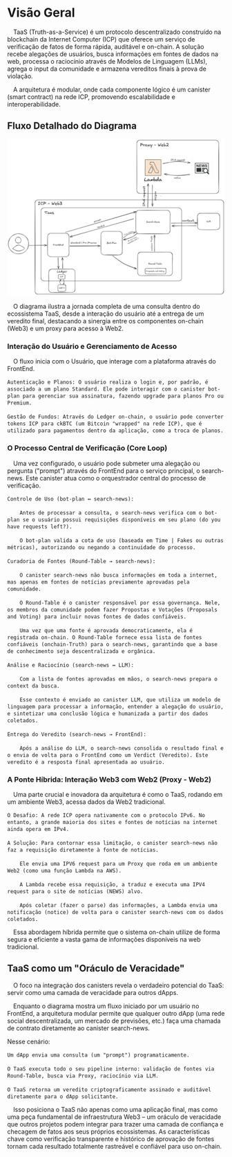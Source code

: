 # Visão Geral

&emsp;TaaS (Truth-as-a-Service) é um protocolo descentralizado construído na blockchain da Internet Computer (ICP) que oferece um serviço de verificação de fatos de forma rápida, auditável e on-chain. A solução recebe alegações de usuários, busca informações em fontes de dados na web, processa o raciocínio através de Modelos de Linguagem (LLMs), agrega o input da comunidade e armazena vereditos finais à prova de violação.

&emsp;A arquitetura é modular, onde cada componente lógico é um canister (smart contract) na rede ICP, promovendo escalabilidade e interoperabilidade.

## Fluxo Detalhado do Diagrama

  ![Diagram](diagram.jpeg)

&emsp;O diagrama ilustra a jornada completa de uma consulta dentro do ecossistema TaaS, desde a interação do usuário até a entrega de um veredito final, destacando a sinergia entre os componentes on-chain (Web3) e um proxy para acesso à Web2.

### Interação do Usuário e Gerenciamento de Acesso

&emsp;O fluxo inicia com o Usuário, que interage com a plataforma através do FrontEnd.

    Autenticação e Planos: O usuário realiza o login e, por padrão, é associado a um plano Standard. Ele pode interagir com o canister bot-plan para gerenciar sua assinatura, fazendo upgrade para planos Pro ou Premium.

    Gestão de Fundos: Através do Ledger on-chain, o usuário pode converter tokens ICP para ckBTC (um Bitcoin "wrapped" na rede ICP), que é utilizado para pagamentos dentro da aplicação, como a troca de planos.

### O Processo Central de Verificação (Core Loop)

&emsp;Uma vez configurado, o usuário pode submeter uma alegação ou pergunta ("prompt") através do FrontEnd para o serviço principal, o search-news. Este canister atua como o orquestrador central do processo de verificação.

    Controle de Uso (bot-plan ↔ search-news):

        Antes de processar a consulta, o search-news verifica com o bot-plan se o usuário possui requisições disponíveis em seu plano (do you have requests left?).

        O bot-plan valida a cota de uso (baseada em Time | Fakes ou outras métricas), autorizando ou negando a continuidade do processo.

    Curadoria de Fontes (Round-Table → search-news):

        O canister search-news não busca informações em toda a internet, mas apenas em fontes de notícias previamente aprovadas pela comunidade.

        O Round-Table é o canister responsável por essa governança. Nele, os membros da comunidade podem fazer Propostas e Votações (Proposals and Voting) para incluir novas fontes de dados confiáveis.

        Uma vez que uma fonte é aprovada democraticamente, ela é registrada on-chain. O Round-Table fornece essa lista de fontes confiáveis (onchain-Truth) para o search-news, garantindo que a base de conhecimento seja descentralizada e orgânica.

    Análise e Raciocínio (search-news ↔ LLM):

        Com a lista de fontes aprovadas em mãos, o search-news prepara o context da busca.

        Esse contexto é enviado ao canister LLM, que utiliza um modelo de linguagem para processar a informação, entender a alegação do usuário, e sintetizar uma conclusão lógica e humanizada a partir dos dados coletados.

    Entrega do Veredito (search-news → FrontEnd):

        Após a análise do LLM, o search-news consolida o resultado final e o envia de volta para o FrontEnd como um Verdict (Veredito). Este veredito é a resposta final apresentada ao usuário.

### A Ponte Híbrida: Interação Web3 com Web2 (Proxy - Web2)

&emsp;Uma parte crucial e inovadora da arquitetura é como o TaaS, rodando em um ambiente Web3, acessa dados da Web2 tradicional.

    O Desafio: A rede ICP opera nativamente com o protocolo IPv6. No entanto, a grande maioria dos sites e fontes de notícias na internet ainda opera em IPv4.

    A Solução: Para contornar essa limitação, o canister search-news não faz a requisição diretamente à fonte de notícias.

        Ele envia uma IPV6 request para um Proxy que roda em um ambiente Web2 (como uma função Lambda na AWS).

        A Lambda recebe essa requisição, a traduz e executa uma IPV4 request para o site de notícias (NEWS) alvo.

        Após coletar (fazer o parse) das informações, a Lambda envia uma notificação (notice) de volta para o canister search-news com os dados coletados.

&emsp;Essa abordagem híbrida permite que o sistema on-chain utilize de forma segura e eficiente a vasta gama de informações disponíveis na web tradicional.

## TaaS como um "Oráculo de Veracidade"

&emsp;O foco na integração dos canisters revela o verdadeiro potencial do TaaS: servir como uma camada de veracidade para outros dApps.

&emsp;Enquanto o diagrama mostra um fluxo iniciado por um usuário no FrontEnd, a arquitetura modular permite que qualquer outro dApp (uma rede social descentralizada, um mercado de previsões, etc.) faça uma chamada de contrato diretamente ao canister search-news.

Nesse cenário:

    Um dApp envia uma consulta (um "prompt") programaticamente.

    O TaaS executa todo o seu pipeline interno: validação de fontes via Round-Table, busca via Proxy, raciocínio via LLM.

    O TaaS retorna um veredito criptograficamente assinado e auditável diretamente para o dApp solicitante.

&emsp;Isso posiciona o TaaS não apenas como uma aplicação final, mas como uma peça fundamental de infraestrutura Web3 – um oráculo de veracidade que outros projetos podem integrar para trazer uma camada de confiança e checagem de fatos aos seus próprios ecossistemas. As características chave como verificação transparente e histórico de aprovação de fontes tornam cada resultado totalmente rastreável e confiável para uso on-chain.